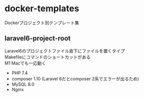 # docker-templates

Dockerプロジェクト別テンプレート集

## laravel6-project-root

Laravel6のプロジェクトファイル直下にファイルを置くタイプ  
Makefileにコマンドのショートカットがある  
M1 Macでも一応動く

- PHP 7.4
- composer 1.10 (Laravel 6だとcomposer 2系でエラーが出るため)
- MySQL 8.0
- Nginx
